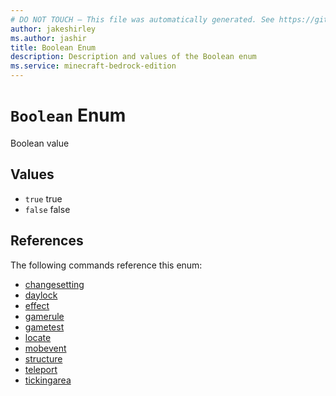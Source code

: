 ```yaml
---
# DO NOT TOUCH — This file was automatically generated. See https://github.com/mojang/minecraftapidocsgenerator to modify descriptions, examples, etc.
author: jakeshirley
ms.author: jashir
title: Boolean Enum
description: Description and values of the Boolean enum
ms.service: minecraft-bedrock-edition
---
```

# `Boolean` Enum
Boolean value

## Values
- `true`
true
- `false`
false

## References
The following commands reference this enum:
- [changesetting](../commands/changesetting.md)
- [daylock](../commands/daylock.md)
- [effect](../commands/effect.md)
- [gamerule](../commands/gamerule.md)
- [gametest](../commands/gametest.md)
- [locate](../commands/locate.md)
- [mobevent](../commands/mobevent.md)
- [structure](../commands/structure.md)
- [teleport](../commands/teleport.md)
- [tickingarea](../commands/tickingarea.md)
